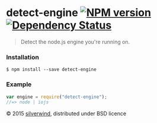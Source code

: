 # detect-engine [![NPM version](https://img.shields.io/npm/v/detect-engine.svg?style=flat)](https://www.npmjs.org/package/detect-engine) [![Dependency Status](http://img.shields.io/david/silverwind/detect-engine.svg?style=flat)](https://david-dm.org/silverwind/detect-engine)
> Detect the node.js engine you're running on.

### Installation
```
$ npm install --save detect-engine
```
### Example
```js
var engine = require("detect-engine");
//=> node | iojs
```

© 2015 [silverwind](https://github.com/silverwind), distributed under BSD licence
